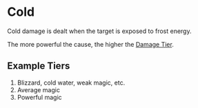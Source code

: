 # Cold

Cold damage is dealt when the target is exposed to frost energy.

The more powerful the cause, the higher the [Damage Tier](../Damage%20Tiers/{Damage%20Tiers}.md).

## Example Tiers

1. Blizzard, cold water, weak magic, etc.
2. Average magic
3. Powerful magic
